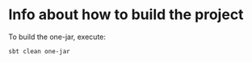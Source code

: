 Info about how to build the project
=======================


To build the one-jar, execute:

	sbt clean one-jar

